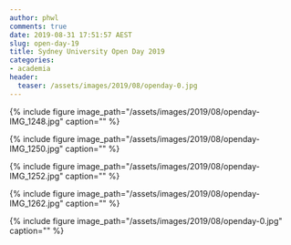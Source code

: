 ```yaml
---
author: phwl
comments: true
date: 2019-08-31 17:51:57 AEST
slug: open-day-19
title: Sydney University Open Day 2019
categories:
- academia
header:
  teaser: /assets/images/2019/08/openday-0.jpg
---
```

{% include figure image_path="/assets/images/2019/08/openday-IMG_1248.jpg" caption="" %}

{% include figure image_path="/assets/images/2019/08/openday-IMG_1250.jpg" caption="" %}

{% include figure image_path="/assets/images/2019/08/openday-IMG_1252.jpg" caption="" %}

{% include figure image_path="/assets/images/2019/08/openday-IMG_1262.jpg" caption="" %}

{% include figure image_path="/assets/images/2019/08/openday-0.jpg" caption="" %}

